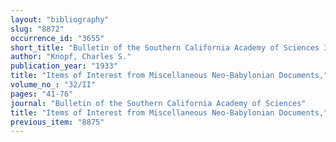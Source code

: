 ```yaml
---
layout: "bibliography"
slug: "8872"
occurrence_id: "3655"
short_title: "Bulletin of the Southern California Academy of Sciences 32/II (1933), 41-76"
author: "Knopf, Charles S."
publication_year: "1933"
title: "Items of Interest from Miscellaneous Neo-Babylonian Documents,"
volume_no_: "32/II"
pages: "41-76"
journal: "Bulletin of the Southern California Academy of Sciences"
title: "Items of Interest from Miscellaneous Neo-Babylonian Documents,"
previous_item: "8875"
---
```

